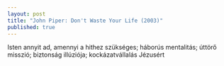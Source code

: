 ```yaml
---
layout: post
title: "John Piper: Don't Waste Your Life (2003)"
published: true
---
```


Isten annyit ad, amennyi a hithez szükséges; háborús mentalitás; úttörő misszió; biztonság illúziója; kockázatvállalás Jézusért

